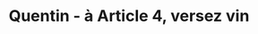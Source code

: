 ---
title: Quentin - à Article 4, versez vin
informations:  Pour le diplôme, j'habille Quentin pour qu'il joue de la musique, avec le sourire.
img: enfile/quentin-gengenbach.jpg
---